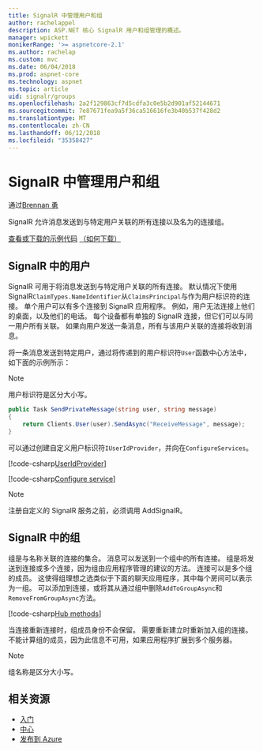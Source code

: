 ```yaml
---
title: SignalR 中管理用户和组
author: rachelappel
description: ASP.NET 核心 SignalR 用户和组管理的概述。
manager: wpickett
monikerRange: '>= aspnetcore-2.1'
ms.author: rachelap
ms.custom: mvc
ms.date: 06/04/2018
ms.prod: aspnet-core
ms.technology: aspnet
ms.topic: article
uid: signalr/groups
ms.openlocfilehash: 2a2f129863cf7d5cdfa3c0e5b2d901af52144671
ms.sourcegitcommit: 7e87671fea9a5f36ca516616fe3b40b537f428d2
ms.translationtype: MT
ms.contentlocale: zh-CN
ms.lasthandoff: 06/12/2018
ms.locfileid: "35358427"
---
```

# <a name="manage-users-and-groups-in-signalr"></a>SignalR 中管理用户和组

通过[Brennan 勇](https://github.com/BrennanConroy)

SignalR 允许消息发送到与特定用户关联的所有连接以及名为的连接组。

[查看或下载的示例代码](https://github.com/aspnet/Docs/tree/master/aspnetcore/signalr/groups/sample/) [（如何下载）](xref:tutorials/index#how-to-download-a-sample)

## <a name="users-in-signalr"></a>SignalR 中的用户

SignalR 可用于将消息发送到与特定用户关联的所有连接。 默认情况下使用 SignalR`ClaimTypes.NameIdentifier`从`ClaimsPrincipal`与作为用户标识符的连接。 单个用户可以有多个连接到 SignalR 应用程序。 例如，用户无法连接上他们的桌面，以及他们的电话。 每个设备都有单独的 SignalR 连接，但它们可以与同一用户所有关联。 如果向用户发送一条消息，所有与该用户关联的连接将收到消息。

将一条消息发送到特定用户，通过将传递到的用户标识符`User`函数中心方法中，如下面的示例所示：

> [!NOTE]
> 用户标识符是区分大小写。

```csharp
public Task SendPrivateMessage(string user, string message)
{
    return Clients.User(user).SendAsync("ReceiveMessage", message);
}
```

可以通过创建自定义用户标识符`IUserIdProvider`，并向在`ConfigureServices`。

[!code-csharp[UserIdProvider](groups/sample/customuseridprovider.cs?range=4-10)]

[!code-csharp[Configure service](groups/sample/startup.cs?range=21-22,39-42)]

> [!NOTE]
> 注册自定义的 SignalR 服务之前，必须调用 AddSignalR。

## <a name="groups-in-signalr"></a>SignalR 中的组

组是与名称关联的连接的集合。 消息可以发送到一个组中的所有连接。 组是将发送到连接或多个连接，因为组由应用程序管理的建议的方法。 连接可以是多个组的成员。 这使得组理想之选类似于下面的聊天应用程序，其中每个房间可以表示为一组。 可以添加到连接，或将其从通过组中删除`AddToGroupAsync`和`RemoveFromGroupAsync`方法。

[!code-csharp[Hub methods](groups/sample/hubs/chathub.cs?range=15-27)]

当连接重新连接时，组成员身份不会保留。 需要重新建立时重新加入组的连接。 不能计算组的成员，因为此信息不可用，如果应用程序扩展到多个服务器。

> [!NOTE]
> 组名称是区分大小写。

## <a name="related-resources"></a>相关资源

* [入门](xref:signalr/get-started)
* [中心](xref:signalr/hubs)
* [发布到 Azure](xref:signalr/publish-to-azure-web-app)
